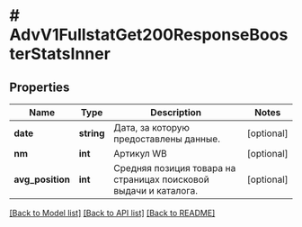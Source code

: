 # # AdvV1FullstatGet200ResponseBoosterStatsInner

## Properties

Name | Type | Description | Notes
------------ | ------------- | ------------- | -------------
**date** | **string** | Дата, за которую предоставлены данные. | [optional]
**nm** | **int** | Артикул WB | [optional]
**avg_position** | **int** | Средняя позиция товара на страницах поисковой выдачи и каталога. | [optional]

[[Back to Model list]](../../README.md#models) [[Back to API list]](../../README.md#endpoints) [[Back to README]](../../README.md)
